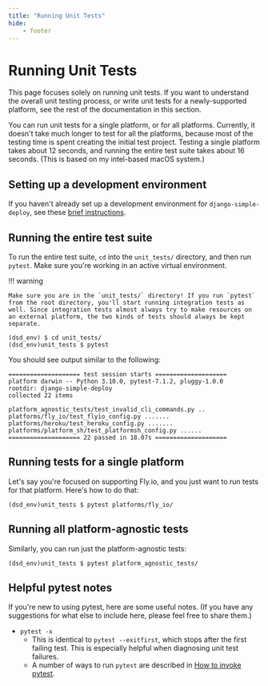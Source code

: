 ```yaml
---
title: "Running Unit Tests"
hide:
    - footer
---
```


# Running Unit Tests

This page focuses solely on running unit tests. If you want to understand the overall unit testing process, or write unit tests for a newly-supported platform, see the rest of the documentation in this section.

You can run unit tests for a single platform, or for all platforms. Currently, it doesn't take much longer to test for all the platforms, because most of the testing time is spent creating the initial test project. Testing a single platform takes about 12 seconds, and running the entire test suite takes about 16 seconds. (This is based on my intel-based macOS system.)

## Setting up a development environment

If you haven't already set up a development environment for `django-simple-deploy`, see these [brief instructions](../contributing/development_environment/#make-a-local-working-copy-of-the-project).

## Running the entire test suite

To run the entire test suite, `cd` into the `unit_tests/` directory, and then run `pytest`. Make sure you're working in an active virtual environment.

!!! warning

    Make sure you are in the `unit_tests/` directory! If you run `pytest` from the root directory, you'll start running integration tests as well. Since integration tests almost always try to make resources on an external platform, the two kinds of tests should always be kept separate.

```
(dsd_env) $ cd unit_tests/
(dsd_env)unit_tests $ pytest
```

You should see output similar to the following:

```
==================== test session starts ====================
platform darwin -- Python 3.10.0, pytest-7.1.2, pluggy-1.0.0
rootdir: django-simple-deploy
collected 22 items

platform_agnostic_tests/test_invalid_cli_commands.py ..
platforms/fly_io/test_flyio_config.py .......
platforms/heroku/test_heroku_config.py .......
platforms/platform_sh/test_platformsh_config.py ......
==================== 22 passed in 18.07s ====================
```

## Running tests for a single platform

Let's say you're focused on supporting Fly.io, and you just want to run tests for that platform. Here's how to do that:

```
(dsd_env)unit_tests $ pytest platforms/fly_io/
```

## Running all platform-agnostic tests

Similarly, you can run just the platform-agnostic tests:

```
(dsd_env)unit_tests $ pytest platform_agnostic_tests/
```

## Helpful pytest notes

If you're new to using pytest, here are some useful notes. (If you have any suggestions for what else to include here, please feel free to share them.)

- `pytest -x`
    - This is identical to `pytest --exitfirst`, which stops after the first failing test. This is especially helpful when diagnosing unit test failures.
    - A number of ways to run `pytest` are described in [How to invoke pytest](https://docs.pytest.org/en/latest/how-to/usage.html).